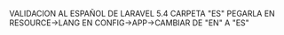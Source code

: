 VALIDACION AL ESPAÑOL DE LARAVEL 5.4
CARPETA "ES" PEGARLA EN RESOURCE->LANG
EN CONFIG->APP->CAMBIAR DE "EN" A "ES"